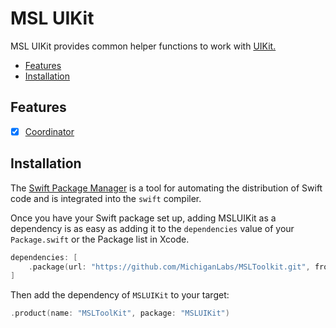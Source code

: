 # MSL UIKit

MSL UIKit provides common helper functions to work with [UIKit.](https://developer.apple.com/documentation/uikit)
* [Features](#features)
* [Installation](#installation)

## Features
* [x] [Coordinator](./documentation/coordinator.md)

## Installation

The [Swift Package Manager](https://swift.org/package-manager/) is a tool for automating the distribution of Swift code and is integrated into the `swift` compiler.

Once you have your Swift package set up, adding MSLUIKit as a dependency is as easy as adding it to the `dependencies` value of your `Package.swift` or the Package list in Xcode.

```swift
dependencies: [
    .package(url: "https://github.com/MichiganLabs/MSLToolkit.git", from: "0.0.1")
]
```

Then add the dependency of `MSLUIKit` to your target:

```swift
.product(name: "MSLToolKit", package: "MSLUIKit")
```
